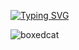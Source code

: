 [![Typing SVG](https://readme-typing-svg.demolab.com?font=Fira+Code&pause=1000&size=40&color=953DF7&width=635&lines=Hi+there+%F0%9F%91%8B%2C+I'm+Angus+Sun+)](https://git.io/typing-svg)

![boxedcat](https://i.pinimg.com/originals/a4/7b/0b/a47b0b819f3b04c3ea9b7af0580ed165.gif)
